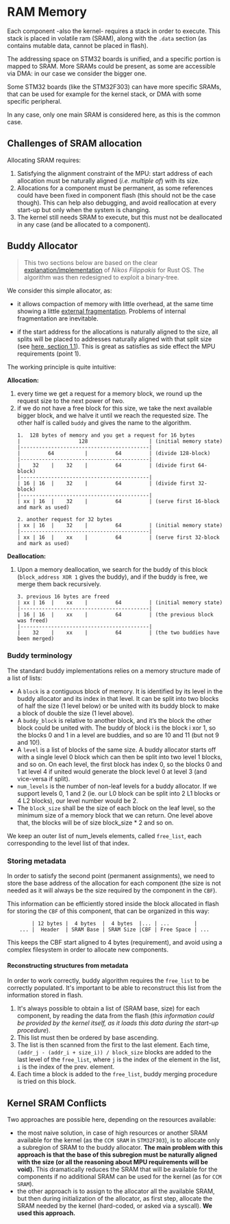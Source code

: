 # RAM Memory
Each component -also the kernel- requires a stack in order to execute.
This stack is placed in volatile ram (SRAM), along with the `.data` section (as contains mutable data, cannot be placed in flash).

The addressing space on STM32 boards is unified, and a specific portion is mapped to SRAM. More SRAMs could be present, as some are accessible via DMA: in our case we consider the bigger one.

Some STM32 boards (like the STM32F303) can have more specific SRAMs, that can be used for example for the kernel stack, or DMA with some specific peripheral.

In any case, only one main SRAM is considered here, as this is the common case.

## Challenges of SRAM allocation
Allocating SRAM requires:
1. Satisfying the alignment constraint of the MPU: start address of each allocation must be naturally aligned (*i.e. multiple of*) with its size.
2. Allocations for a component must be permanent, as some references could have been fixed in component flash (this should not be the case though). This can help also debugging, and avoid reallocation at every start-up but only when the system is changing. 
3. The kernel still needs SRAM to execute, but this must not be deallocated in any case (and be allocated to a component).

## Buddy Allocator
>This two sections below are based on the clear [explanation/implementation](https://nfil.dev/kernel/rust/coding/rust-buddy-allocator/) of *Nikos Filippakis* for Rust OS. The algorithm was then redesigned to exploit a binary-tree.

We consider this simple allocator, as:

- it allows compaction of memory with little overhead, at the same time showing a little [external fragmentation](https://en.wikipedia.org/wiki/Fragmentation_(computer)#External_fragmentation).
Problems of internal fragmentation are inevitable. 

- if the start address for the allocations is naturally aligned to the size, all splits will be placed to addresses naturally aligned with that split size (see [here, section 1.1](https://cs.au.dk/~gerth/papers/actainformatica05.pdf)). This is great as satisfies as side effect the MPU requirements (point 1).

The working principle is quite intuitive:

**Allocation:**
1. every time we get a request for a memory block, we round up the request size to the next power of two.
2. if we do not have a free block for this size, we take the next available bigger block, and we halve it until we reach the requested size. The other half is called `buddy` and gives the name to the algorithm.
    ```
    1.  128 bytes of memory and you get a request for 16 bytes
    |                   128                    | (initial memory state)
    |------------------------------------------|
    |         64          |         64         | (divide 128-block)
    |------------------------------------------|
    |    32    |    32    |         64         | (divide first 64-block)
    |------------------------------------------|
    | 16 | 16  |    32    |         64         | (divide first 32-block)
    |------------------------------------------|
    | xx | 16  |    32    |         64         | (serve first 16-block and mark as used)
    
    2. another request for 32 bytes
    | xx | 16  |    32    |         64         | (initial memory state)
    |------------------------------------------|
    | xx | 16  |    xx    |         64         | (serve first 32-block and mark as used)
    ```

**Deallocation:**
1. Upon a memory deallocation, we search for the buddy of this block (`block_address XOR 1` gives the buddy), and if the buddy is free, we merge them back recursively.
    ```
    3. previous 16 bytes are freed
    | xx | 16  |    xx    |         64         | (initial memory state)
    |------------------------------------------|
    | 16 | 16  |    xx    |         64         | (the previous block was freed)
    |------------------------------------------|
    |    32    |    xx    |         64         | (the two buddies have been merged)
    ```

### Buddy terminology
The standard buddy implementations relies on a memory structure made of a list of lists:

- A `block` is a contiguous block of memory. It is identified by its level in the buddy allocator and its index in that level. It can be split into two blocks of half the size (1 level below) or be united with its buddy block to make a block of double the size (1 level above).
- A `buddy_block` is relative to another block, and it’s the block the other block could be united with. The buddy of block i is the block i xor 1, so the blocks 0 and 1 in a level are buddies, and so are 10 and 11 (but not 9 and 10!).
- A `level` is a list of blocks of the same size. A buddy allocator starts off with a single level 0 block which can then be split into two level 1 blocks, and so on. On each level, the first block has index 0, so the blocks 0 and 1 at level 4 if united would generate the block level 0 at level 3 (and vice-versa if split).
- `num_levels` is the number of non-leaf levels for a buddy allocator. If we support levels 0, 1 and 2 (ie. our L0 block can be split into 2 L1 blocks or 4 L2 blocks), our level number would be 2.
- The `block_size` shall be the size of each block on the leaf level, so the minimum size of a memory block that we can return. One level above that, the blocks will be of size block_size * 2 and so on.

We keep an outer list of num_levels elements, called `free_list`, each corresponding to the level list of that index.

### Storing metadata
In order to satisfy the second point (permanent assignments), we need to store the base address of the allocation for each component (the size is not needed as it will always be the size required by the component in the `CBF`).

This information can be efficiently stored inside the block allocated in flash for storing the `CBF` of this component, that can be organized in this way:

```
        | 12 bytes |  4 bytes  |  4 bytes  |... | ...        |
    ... |  Header  | SRAM Base | SRAM Size |CBF | Free Space | ... 
```

This keeps the CBF start aligned to 4 bytes (requirement), and avoid using a complex filesystem in order to allocate new components.

#### Reconstructing structures from metadata
In order to work correctly, buddy algorithm requires the `free_list` to be correctly populated. It's important to be able to reconstruct this list from the information stored in flash.

1. It's always possible to obtain a list of (SRAM base, size) for each component, by reading the data from the flash (*this information could be provided by the kernel itself, as it loads this data during the start-up procedure*).
2. This list must then be ordered by base ascending.
3. The list is then scanned from the first to the last element. Each time, `(addr_j - (addr_i + size_i)) / block_size` blocks are added to the last level of the `free_list`, where `j` is the index of the element in the list, `i` is the index of the prev. element.
4. Each time a block is added to the `free_list`, buddy merging procedure is tried on this block.


## Kernel SRAM Conflicts
Two approaches are possible here, depending on the resources available:
- the most naive solution, in case of high resources or another SRAM available for the kernel (as the `CCM SRAM` in `STM32F303`), is to allocate only a subregion of SRAM to the buddy allocator. **The main problem with this approach is that the base of this subregion must be naturally aligned with the size (or all the reasoning about MPU requirements will be void).** This dramatically reduces the SRAM that will be available for the components if no additional SRAM can be used for the kernel (as for `CCM SRAM`).
- the other approach is to assign to the allocator all the available SRAM, but then during initialization of the allocator, as first step, allocate the SRAM needed by the kernel (hard-coded, or asked via a syscall). **We used this approach.**